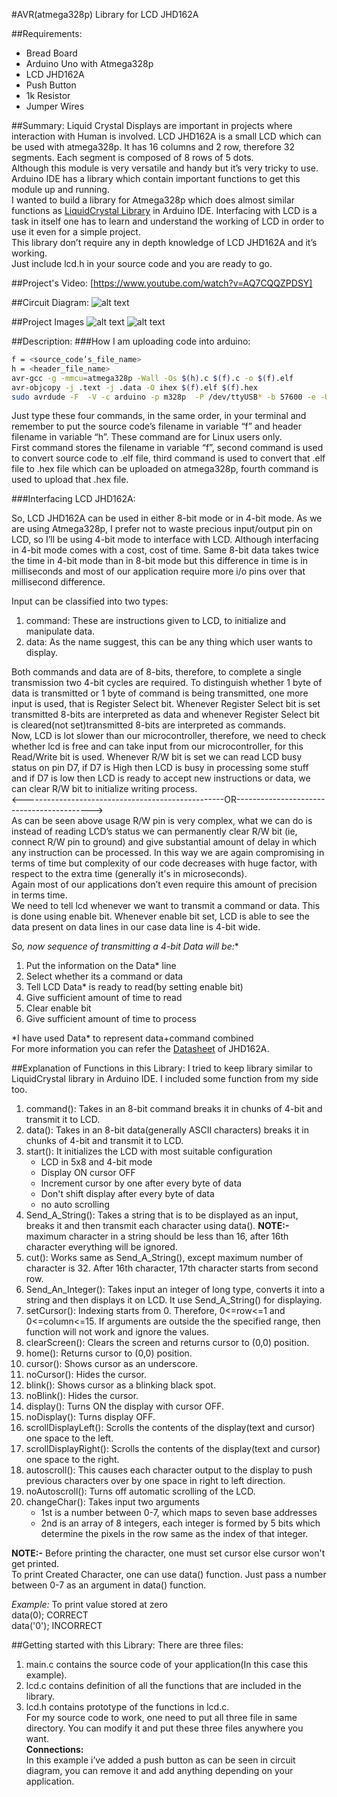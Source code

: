 #AVR(atmega328p) Library for LCD JHD162A

##Requirements:
* Bread Board
* Arduino Uno with Atmega328p
* LCD JHD162A
* Push Button
* 1k Resistor
* Jumper Wires


##Summary:
Liquid Crystal Displays are important in projects where interaction with Human is involved. LCD JHD162A is a small LCD which can be used with atmega328p. It has 16 columns and 2 row, therefore 32 segments. Each segment is composed of 8 rows of 5 dots.<br>
     Although this module is very versatile and handy but it’s very tricky to use. Arduino IDE has a library which contain important functions to get this module up and running.<br>
    I wanted to build a library for Atmega328p which does almost similar functions as [LiquidCrystal Library] in Arduino IDE. Interfacing with LCD is a task in itself one has to learn and understand the working of LCD in order to use it even for a simple project.<br>
    This library don’t require any in depth knowledge of LCD JHD162A and it’s working.<br>
Just include lcd.h in your source code and you are ready to go.<br>



##Project's Video:
[https://www.youtube.com/watch?v=AQ7CQQZPDSY]

##Circuit Diagram:
![alt text][circuit diagram]


##Project Images
![alt text][Image_1]
![alt text][Image_2]



##Description:
###How I am uploading code into arduino:

```sh
f = <source_code’s_file_name>
h = <header_file_name>
avr-gcc -g -mmcu=atmega328p -Wall -Os $(h).c $(f).c -o $(f).elf
avr-objcopy -j .text -j .data -O ihex $(f).elf $(f).hex
sudo avrdude -F  -V -c arduino -p m328p  -P /dev/ttyUSB* -b 57600 -e -U flash:w:$(f).hex
```
Just type these four commands, in the same order, in your terminal and remember to put the source code’s filename in variable “f” and header filename in variable “h”. These command are for Linux users only.<br>
First command stores the filename in variable “f”, second command is used to convert source code to .elf file, third command is used to convert that .elf file to .hex file which can be uploaded on atmega328p, fourth command is used to upload that .hex file.<br>

###Interfacing LCD JHD162A:

So, LCD JHD162A can be used in either 8-bit mode or in 4-bit mode. As we are using Atmega328p, I prefer not to waste precious input/output pin on LCD, so I’ll be using 4-bit mode to interface with LCD. Although interfacing in 4-bit mode comes with a cost, cost of time. Same 8-bit data takes twice the time in 4-bit mode than in 8-bit mode but this difference in time is in milliseconds and  most of our application require more i/o pins over that millisecond difference.<br>

Input can be classified into two types:<br>
1. command: These are instructions given to LCD, to initialize and manipulate data.<br>
2. data: As the name suggest, this can be any thing which user wants to display.<br>

Both commands and data are of 8-bits, therefore, to complete a single transmission two 4-bit cycles are required.
To distinguish whether 1 byte of data is transmitted or 1 byte of command is being transmitted, one more input is used, that is Register Select bit. Whenever Register Select bit is set transmitted 8-bits are interpreted as data and whenever Register Select bit is cleared(not set)transmitted 8-bits are interpreted as commands.<br>
Now, LCD is lot slower than our microcontroller, therefore, we need to check whether lcd is free and can take input from our microcontroller, for this Read/Write bit is used. Whenever R/W bit is set we can read LCD busy status on pin D7, if D7 is High then LCD is busy in processing some stuff and if D7 is low then LCD is ready to accept new instructions or data, we can clear R/W bit to initialize writing process.<br>
&lt;--------------------------------------------------OR------------------------------------------&gt; <br>
As can be seen above usage R/W pin is very complex, what we can do is instead of reading LCD’s status we can permanently clear R/W bit (ie, connect R/W pin to ground) and give substantial amount of delay in which any instruction can be processed. In this way we are again compromising in terms of time but complexity of our code decreases with huge factor, with respect to the extra time (generally it's in microseconds).<br>
Again most of our applications don’t even require this amount of precision in terms time.<br>
We need to tell lcd whenever we want to transmit a command or data. This is done using enable bit. Whenever enable bit set, LCD is able to see the data present on data lines in our case data line is 4-bit wide.<br>


**So, now sequence of transmitting a 4-bit Data* will be:**<br>
1. Put the information on the Data* line<br>
2. Select whether its a command or data<br>
3. Tell LCD Data* is ready to read(by setting enable bit)<br>
4. Give sufficient amount of time to read<br>
5. Clear enable bit<br>
6. Give sufficient amount of time to process<br>

\*I have used Data* to represent  data+command combined<br>
For more information you can refer the [Datasheet] of JHD162A.<br>




##Explanation of Functions in this Library:
I tried to keep library similar to LiquidCrystal library in Arduino IDE. I included some function from my side too.<br>

1. command(): Takes in an 8-bit command breaks it in chunks of 4-bit and transmit it to LCD.<br>
2. data(): Takes in an 8-bit data(generally ASCII characters) breaks it in chunks of 4-bit and transmit it to LCD.<br>
3. start(): It initializes the LCD with most suitable configuration
	* LCD in 5x8 and 4-bit mode
	* Display ON cursor OFF
	* Increment cursor by one after every byte of data
	* Don't shift display after every byte of data
	* no auto scrolling
4. Send_A_String(): Takes a string that is to be displayed as an input, breaks it and then transmit each character using data(). **NOTE:-** maximum character in a string should be less than 16, after 16th character everything will be ignored.<br>
5. cut(): Works same as Send_A_String(), except maximum number of character is 32. After 16th character, 17th character starts from second row.<br>
6. Send_An_Integer(): Takes input an integer of long type, converts it into a string and then displays it on LCD. It use Send_A_String() for displaying.<br>
7. setCursor(): Indexing starts from 0. Therefore, 0<=row<=1 and 0<=column<=15. If arguments are outside the the specified range, then function will not work and ignore the values.<br>
8. clearScreen(): Clears the screen and returns cursor to (0,0) position.<br>
9. home(): Returns cursor to (0,0) position.<br>
10. cursor(): Shows cursor as an underscore.<br>
11. noCursor(): Hides the cursor.<br>
12. blink(): Shows cursor as a blinking black spot.<br>
13. noBlink(): Hides the cursor.<br>
14. display(): Turns ON the display with cursor OFF.<br>
15. noDisplay(): Turns display OFF.<br>
16. scrollDisplayLeft(): Scrolls the contents of the display(text and cursor) one space to the left.<br>
17. scrollDisplayRight(): Scrolls the contents of the display(text and cursor) one space to the right.<br>
18. autoscroll(): This causes each character output to the display to push previous characters over by one space in right to left direction.<br>
19. noAutoscroll(): Turns off automatic scrolling of the LCD.<br>
20. changeChar(): Takes input two arguments
	* 1st is a number between 0-7, which maps to seven base addresses
	* 2nd is an array of 8 integers, each integer is formed by 5 bits which determine the pixels in the row same as the index of that integer.

**NOTE:-** Before printing the character, one must set cursor else cursor won't get printed.<br>
To print Created Character, one can use data() function. Just pass a number between 0-7 as an argument in data() function.<br>

*Example:* To print value stored at zero<br>
data(0);        CORRECT<br>
data('0');      INCORRECT<br>


##Getting started with this Library:
There are three files:<br>
1. main.c contains the source code of your application(In this case this example).<br>
2. lcd.c contains definition of all the functions that are included in the library.<br>
3. lcd.h contains prototype of the functions in lcd.c.<br>
For my source code to work, one need to put all three file in same directory. You can modify it and put these three files anywhere you want.<br>
**Connections:**<br>
In this example i’ve added a push button as can be seen in circuit diagram, you can remove it and add anything depending on your application.<br>





[LiquidCrystal Library]: http://www.arduino.cc/en/Reference/LiquidCrystal
[Datasheet]: http://www.itron.com.cn/PDF_file/JHD162A%20SERIES.pdf
[https://www.youtube.com/watch?v=AQ7CQQZPDSY]: https://www.youtube.com/watch?v=AQ7CQQZPDSY

[circuit diagram]: https://github.com/varun13169/Engineers_Garage/blob/master/AVR%28atmega328p%29%20Library%20for%20LCD%20JHD162A/circuit%20diagram.jpg "circuit diagram"

[Image_1]: https://github.com/varun13169/Engineers_Garage/blob/master/AVR%28atmega328p%29%20Library%20for%20LCD%20JHD162A/Project_image001.jpg "Image_1"
[Image_2]: "Image_2"




